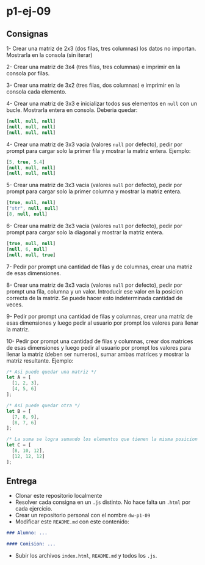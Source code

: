 # p1-ej-09

## Consignas

1- Crear una matriz de 2x3 (dos filas, tres columnas) los datos no importan. Mostrarla en la consola (sin iterar)

2- Crear una matriz de 3x4 (tres filas, tres columnas) e imprimir en la consola por filas.

3- Crear una matriz de 3x2 (tres filas, dos columnas) e imprimir en la consola cada elemento.

4- Crear una matriz de 3x3 e inicializar todos sus elementos en `null` con un bucle. Mostrarla entera en consola. Deberia quedar:

```javascript
[null, null, null]
[null, null, null]
[null, null, null]
```

4- Crear una matriz de 3x3 vacia (valores `null` por defecto), pedir por prompt para cargar solo la primer fila y mostrar la matriz entera. Ejemplo:

```javascript
[5, true, 5.4]
[null, null, null]
[null, null, null]
```

5- Crear una matriz de 3x3 vacia (valores `null` por defecto), pedir por prompt para cargar solo la primer columna y mostrar la matriz entera.

```javascript
[true, null, null]
["str", null, null]
[8, null, null]
```

6- Crear una matriz de 3x3 vacia (valores `null` por defecto), pedir por prompt para cargar solo la diagonal y mostrar la matriz entera.

```javascript
[true, null, null]
[null, 6, null]
[null, null, true]
```

7- Pedir por prompt una cantidad de filas y de columnas, crear una matriz de esas dimensiones.

8- Crear una matriz de 3x3 vacia (valores `null` por defecto), pedir por prompt una fila, columna y un valor. Introducir ese valor en la posicion correcta de la matriz. Se puede hacer esto indeterminada cantidad de veces.

9- Pedir por prompt una cantidad de filas y columnas, crear una matriz de esas dimensiones y luego pedir al usuario por prompt los valores para llenar la matriz.

10- Pedir por prompt una cantidad de filas y columnas, crear dos matrices de esas dimensiones y luego pedir al usuario por prompt los valores para llenar la matriz (deben ser numeros), sumar ambas matrices y mostrar la matriz resultante. Ejemplo:

```javascript
/* Asi puede quedar una matriz */
let A = [
  [1, 2, 3],
  [4, 5, 6]
];

/* Asi puede quedar otra */
let B = [
  [7, 8, 9],
  [8, 7, 6]
];

/* La suma se logra sumando los elementos que tienen la misma posicion */
let C = [
  [8, 10, 12],
  [12, 12, 12]
];
```

## Entrega

- Clonar este repositorio localmente
- Resolver cada consigna en un `.js` distinto. No hace falta un `.html` por cada ejercicio.
- Crear un repositorio personal con el nombre `dw-p1-09`
- Modificar este `README.md` con este contenido:

```markdown
### Alumno: ...

#### Comision: ...
```

- Subir los archivos `index.html`, `README.md` y todos los `.js`.

